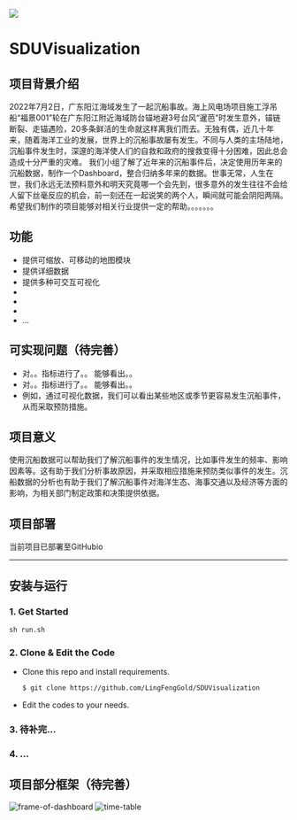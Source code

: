 [![](https://badgen.net/badge/license/MIT/green)](#License)

# SDUVisualization

## 项目背景介绍
2022年7月2日，广东阳江海域发生了一起沉船事故。海上风电场项目施工浮吊船“福景001”轮在广东阳江附近海域防台锚地避3号台风“暹芭”时发生意外，锚链断裂、走锚遇险，20多条鲜活的生命就这样离我们而去。无独有偶，近几十年来，随着海洋工业的发展，世界上的沉船事故屡有发生。不同与人类的主场陆地，沉船事件发生时，深邃的海洋使人们的自救和政府的搜救变得十分困难，因此总会造成十分严重的灾难。
我们小组了解了近年来的沉船事件后，决定使用历年来的沉船数据，制作一个Dashboard，整合归纳多年来的数据。世事无常，人生在世，我们永远无法预料意外和明天究竟哪一个会先到，很多意外的发生往往不会给人留下丝毫反应的机会，前一刻还在一起说笑的两个人，瞬间就可能会阴阳两隔。希望我们制作的项目能够对相关行业提供一定的帮助。。。。。。。

## 功能

- 提供可缩放、可移动的地图模块
- 提供详细数据
- 提供多种可交互可视化
- 
- 
- 
- ...

## 可实现问题（待完善）
- 对。。指标进行了。。
  能够看出。。
- 对。。指标进行了。。
  能够看出。。
- 例如，通过可视化数据，我们可以看出某些地区或季节更容易发生沉船事件，从而采取预防措施。

## 项目意义
使用沉船数据可以帮助我们了解沉船事件的发生情况，比如事件发生的频率、影响因素等。这有助于我们分析事故原因，并采取相应措施来预防类似事件的发生。沉船数据的分析也有助于我们了解沉船事件对海洋生态、海事交通以及经济等方面的影响，为相关部门制定政策和决策提供依据。

## 项目部署
当前项目已部署至GitHubio


--------------------------------------------------------------

## 安装与运行

### 1. Get Started

```python
sh run.sh
```

### 2. Clone & Edit the Code

- Clone this repo and install requirements.
  ```bash
  $ git clone https://github.com/LingFengGold/SDUVisualization
  ```
- Edit the codes to your needs. 

### 3. 待补完...

### 4. ...

## 项目部分框架（待完善）
![frame-of-dashboard](https://github.com/LingFengGold/SDUVisualization/blob/main/src/frame-of-dashboard.png)
![time-table](https://github.com/LingFengGold/SDUVisualization/blob/main/src/time-table.png)
